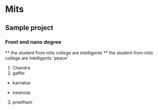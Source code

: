 # Mits
## Sample project
### Front end nano degree
** the student from mits college are intelligents **
the student from mits college are intelligents
`peace'
1. Chandra 
2. gaffer
  - karnakar
  + swaroop
3. preetham
